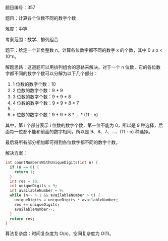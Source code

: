 题目编号：357

题目：计算各个位数不同的数字个数

难度：中等

考察范围：数学、排列组合

题干：给定一个非负整数 n，计算各位数字都不同的数字 x 的个数，其中 0 ≤ x < 10^n。

解题思路：这道题可以用排列组合的思路来解决。对于一个 n 位数，它的各位数字都不同的数字个数可以分解为以下几个部分：

1. 1 位数的数字个数：10
2. 2 位数的数字个数：9 * 9
3. 3 位数的数字个数：9 * 9 * 8
4. 4 位数的数字个数：9 * 9 * 8 * 7
5. ...
6. n 位数的数字个数：9 * 9 * 8 * ... * (11 - n)

其中，第 i 个部分表示 i 位数的数字个数，第一位不能为 0，所以是 9 种选择，后面每一位都不能和前面的数字相同，所以是 9、8、7、...、(11 - n) 种选择。

最后将所有部分相加即可得到各位数字都不同的数字个数。

解决方案：

```dart
int countNumbersWithUniqueDigits(int n) {
  if (n == 0) {
    return 1;
  }
  int res = 10;
  int uniqueDigits = 9;
  int availableNumber = 9;
  while (n-- > 1 && availableNumber > 0) {
    uniqueDigits = uniqueDigits * availableNumber;
    res += uniqueDigits;
    availableNumber--;
  }
  return res;
}
```

算法复杂度：时间复杂度为 O(n)，空间复杂度为 O(1)。